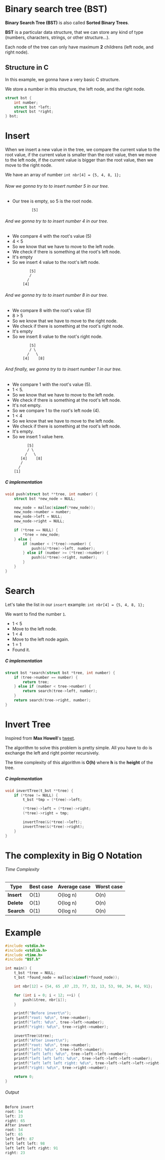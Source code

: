# Binary search tree (BST)

**Binary Search Tree (BST)** is also called **Sorted Binary Trees**.

**BST** is a particular data structure, that we can store any kind of type (numbers, characters, strings, or other structure...).

Each node of the tree can only have maximum **2** childrens (left node, and right node).

## Structure in C
In this example, we gonna have a very basic C structure.

We store a number in this structure, the left node, and the right node.

```C
struct bst {
    int number;
    struct bst *left;
    struct bst *right;
} bst;
```

# Insert
When we insert a new value in the tree, we compare the current value to the root value, if the current value is smaller than the root value, then we move to the left node, if the current value is bigger than the root value, then we move to the right node.

We have an array of number `int nbr[4] = {5, 4, 8, 1};`

###### Now we gonna try to to insert number 5 in our tree.

* Our tree is empty, so 5 is the root node.

```
            [5]
```

###### And we gonna try to to insert number 4 in our tree.

* We compare 4 with the root's value (5)
* 4 < 5
* So we know that we have to move to the left node.
* We check if there is something at the root's left node.
* It's empty
* So we insert 4 value to the root's left node.

```
           [5]
           /
          /
        [4]
```
###### And we gonna try to to insert number 8 in our tree.

* We compare 8 with the root's value (5)
* 8 > 5
* So we know that we have to move to the right node.
* We check if there is something at the root's right node.
* It's empty
* So we insert 8 value to the root's right node.

```
           [5]
           / \
          /   \
        [4]    [8]
```

###### And finally, we gonna try to to insert number 1 in our tree.

* We compare 1 with the root's value (5).
* 1 < 5.
* So we know that we have to move to the left node.
* We check if there is something at the root's left node.
* It's not empty.
* So we compare 1 to the root's left node (4).
* 1 < 4
* So we know that we have to move to the left node.
* We check if there is something at the root's left node.
* It's empty.
* So we insert 1 value here.


```
          [5]
          / \
         /   \
       [4]    [8]
       /
      /
    [1]
```

##### C implementation

```C
void push(struct bst **tree, int number) {
    struct bst *new_node = NULL;

    new_node = malloc(sizeof(*new_node));
    new_node->number = number;
    new_node->left = NULL;
    new_node->right = NULL;

    if (*tree == NULL) {
        *tree = new_node;
    } else {
        if (number < (*tree)->number) {
            push(&(*tree)->left, number);
        } else if (number >= (*tree)->number) {
            push(&(*tree)->right, number);
        }
    }
}
```

# Search
Let's take the list in our `insert` example: `int nbr[4] = {5, 4, 8, 1};`

We want to find the number `1`.

* 1 < 5
* Move to the left node.
* 1 < 4
* Move to the left node again.
* 1 = 1
* Found it.

##### C implementation

```C
struct bst *search(struct bst *tree, int number) {
    if (tree->number == number) {
        return tree;
    } else if (number < tree->number) {
        return search(tree->left, number);
    }
    return search(tree->right, number);
}
```

# Invert Tree
Inspired from **Max Howell**'s [tweet](https://twitter.com/mxcl/status/608682016205344768).

The algorithm to solve this problem is pretty simple. All you have to do is exchange the left and right pointer recursively.

The time complexity of this algorithm is **O(h)** where **h** is the **height** of the tree.

##### C implementation
```C
void invertTree(t_bst **tree) {
    if (*tree != NULL) {
        t_bst *tmp = (*tree)->left;

        (*tree)->left = (*tree)->right;
        (*tree)->right = tmp;

        invertTree(&(*tree)->left);
        invertTree(&(*tree)->right);
    }
}
```


# The complexity in Big O Notation
###### Time Complexity
| Type       | Best case | Average case | Worst case |
|------------|-----------|--------------|------------|
| **Insert** | O(1)      | O(log n)     | O(n)       |
| **Delete** | O(1)      | O(log n)     | O(n)       |
| **Search** | O(1)      | O(log n)     | O(n)       |

# Example
```C
#include <stdio.h>
#include <stdlib.h>
#include <time.h>
#include "BST.h"

int main() {
    t_bst *tree = NULL;
    t_bst *found_node = malloc(sizeof(*found_node));

    int nbr[12] = {54, 65 ,87 ,23, 77, 32, 13, 53, 98, 34, 84, 91};

    for (int i = 0; i < 12; ++i) {
        push(&tree, nbr[i]);
    }

    printf("Before invert\n");
    printf("root: %d\n", tree->number);
    printf("left: %d\n", tree->left->number);
    printf("right: %d\n", tree->right->number);

    invertTree(&tree);
    printf("After invert\n");
    printf("root: %d\n", tree->number);
    printf("left: %d\n", tree->left->number);
    printf("left left: %d\n", tree->left->left->number);
    printf("left left left: %d\n", tree->left->left->left->number);
    printf("left left left right: %d\n", tree->left->left->left->right->number);
    printf("right: %d\n", tree->right->number);

    return 0;
}
```

###### Output
```C
Before invert
root: 54
left: 23
right: 65
After invert
root: 54
left: 65
left left: 87
left left left: 98
left left left right: 91
right: 23
```
